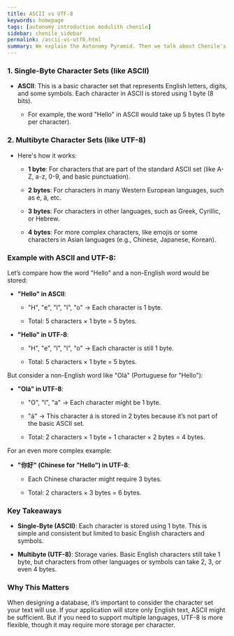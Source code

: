 ```yaml
---
title: ASCII vs UTF-8
keywords: homepage
tags: [autonomy introduction modulith chenile]
sidebar: chenile_sidebar
permalink: /ascii-vs-utf8.html
summary: We explain the Autonomy Pyramid. Then we talk about Chenile's recommendation 
---
```


### 1\. Single-Byte Character Sets (like ASCII)

*   **ASCII**: This is a basic character set that represents English letters, digits, and some symbols. Each character in ASCII is stored using 1 byte (8 bits).
    
    *   For example, the word "Hello" in ASCII would take up 5 bytes (1 byte per character).
        

### 2\. Multibyte Character Sets (like UTF-8)

*   Here's how it works:
    
    *   **1 byte**: For characters that are part of the standard ASCII set (like A-Z, a-z, 0-9, and basic punctuation).
        
    *   **2 bytes**: For characters in many Western European languages, such as é, ä, etc.
        
    *   **3 bytes**: For characters in other languages, such as Greek, Cyrillic, or Hebrew.
        
    *   **4 bytes**: For more complex characters, like emojis or some characters in Asian languages (e.g., Chinese, Japanese, Korean).
        

### Example with ASCII and UTF-8:

Let’s compare how the word "Hello" and a non-English word would be stored:

*   **"Hello" in ASCII**:
    
    *   "H", "e", "l", "l", "o" → Each character is 1 byte.
        
    *   Total: 5 characters × 1 byte = 5 bytes.
        
*   **"Hello" in UTF-8**:
    
    *   "H", "e", "l", "l", "o" → Each character is still 1 byte.
        
    *   Total: 5 characters × 1 byte = 5 bytes.
        

But consider a non-English word like "Olá" (Portuguese for "Hello"):

*   **"Olá" in UTF-8**:
    
    *   "O", "l", "a" → Each character might be 1 byte.
        
    *   "á" → This character á is stored in 2 bytes because it’s not part of the basic ASCII set.
        
    *   Total: 2 characters × 1 byte + 1 character × 2 bytes = 4 bytes.
        

For an even more complex example:

*   **"你好" (Chinese for "Hello") in UTF-8**:
    
    *   Each Chinese character might require 3 bytes.
        
    *   Total: 2 characters × 3 bytes = 6 bytes.
        

### Key Takeaways

*   **Single-Byte (ASCII)**: Each character is stored using 1 byte. This is simple and consistent but limited to basic English characters and symbols.
    
*   **Multibyte (UTF-8)**: Storage varies. Basic English characters still take 1 byte, but characters from other languages or symbols can take 2, 3, or even 4 bytes.
    

### Why This Matters

When designing a database, it’s important to consider the character set your text will use. If your application will store only English text, ASCII might be sufficient. But if you need to support multiple languages, UTF-8 is more flexible, though it may require more storage per character.